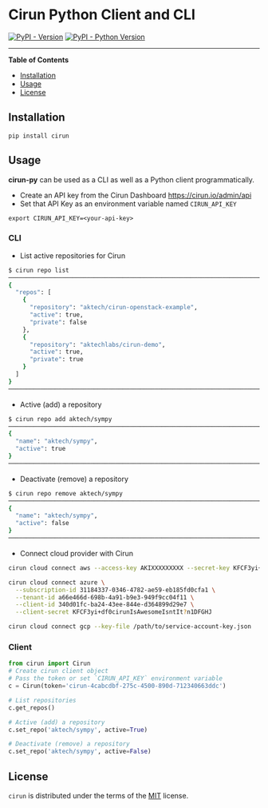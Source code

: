# Cirun Python Client and CLI

[![PyPI - Version](https://img.shields.io/pypi/v/cirun.svg)](https://pypi.org/project/cirun)
[![PyPI - Python Version](https://img.shields.io/pypi/pyversions/cirun.svg)](https://pypi.org/project/cirun)

-----

**Table of Contents**

- [Installation](#installation)
- [Usage](#license)
- [License](#license)

## Installation

```console
pip install cirun
```

## Usage

**cirun-py** can be used as a CLI as well as a Python client programmatically.

- Create an API key from the Cirun Dashboard https://cirun.io/admin/api
- Set that API Key as an environment variable named `CIRUN_API_KEY`

```console
export CIRUN_API_KEY=<your-api-key>
```

### CLI

- List active repositories for Cirun

```bash
$ cirun repo list
──────────────────────────────────────────────────────────────────────────────────────────────────────────
{
  "repos": [
    {
      "repository": "aktech/cirun-openstack-example",
      "active": true,
      "private": false
    },
    {
      "repository": "aktechlabs/cirun-demo",
      "active": true,
      "private": true
    }
  ]
}
──────────────────────────────────────────────────────────────────────────────────────────────────────────
```

- Active (add) a repository

```bash
$ cirun repo add aktech/sympy
──────────────────────────────────────────────────────────────────────────────────────────────────────────
{
  "name": "aktech/sympy",
  "active": true
}
──────────────────────────────────────────────────────────────────────────────────────────────────────────
```

- Deactivate (remove) a repository

```bash
$ cirun repo remove aktech/sympy
──────────────────────────────────────────────────────────────────────────────────────────────────────────
{
  "name": "aktech/sympy",
  "active": false
}
──────────────────────────────────────────────────────────────────────────────────────────────────────────
```

- Connect cloud provider with Cirun

```bash
cirun cloud connect aws --access-key AKIXXXXXXXXX --secret-key KFCF3yi+df0n12345678AMASDFGHJ

cirun cloud connect azure \
  --subscription-id 31184337-0346-4782-ae59-eb185fd0cfa1 \
  --tenant-id a66e466d-698b-4a91-b9e3-949f9cc04f11 \
  --client-id 340d01fc-ba24-43ee-844e-d364899d29e7 \
  --client-secret KFCF3yi+df0cirunIsAwesomeIsntIt?n1DFGHJ

cirun cloud connect gcp --key-file /path/to/service-account-key.json
```

### Client

```python
from cirun import Cirun
# Create cirun client object
# Pass the token or set `CIRUN_API_KEY` environment variable
c = Cirun(token='cirun-4cabcdbf-275c-4500-890d-712340663ddc')

# List repositories
c.get_repos()

# Active (add) a repository
c.set_repo('aktech/sympy', active=True)

# Deactivate (remove) a repository
c.set_repo('aktech/sympy', active=False)
```

## License

`cirun` is distributed under the terms of the [MIT](https://spdx.org/licenses/MIT.html) license.

